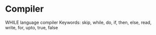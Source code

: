# Compiler
WHILE language compiler
Keywords:
skip, while, do, if, then, else, read, write, for, upto, true, false
